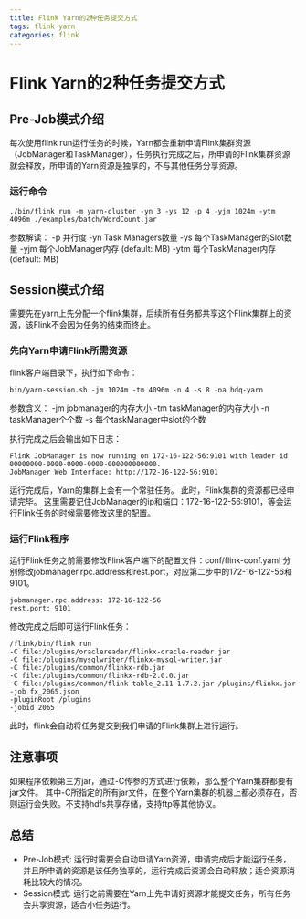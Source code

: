 ```yaml
---
title: Flink Yarn的2种任务提交方式
tags: flink yarn
categories: flink
---
```


# Flink Yarn的2种任务提交方式

## Pre-Job模式介绍
每次使用flink run运行任务的时候，Yarn都会重新申请Flink集群资源（JobManager和TaskManager），任务执行完成之后，所申请的Flink集群资源就会释放，所申请的Yarn资源是独享的，不与其他任务分享资源。

### 运行命令
``` shell
./bin/flink run -m yarn-cluster -yn 3 -ys 12 -p 4 -yjm 1024m -ytm 4096m ./examples/batch/WordCount.jar
```
参数解读：
	-p 并行度
	-yn Task Managers数量
	-ys 每个TaskManager的Slot数量
	-yjm 每个JobManager内存 (default: MB)
	-ytm 每个TaskManager内存 (default: MB)


## Session模式介绍
需要先在yarn上先分配一个flink集群，后续所有任务都共享这个Flink集群上的资源，该Flink不会因为任务的结束而终止。

### 先向Yarn申请Flink所需资源
flink客户端目录下，执行如下命令：
``` shell
bin/yarn-session.sh -jm 1024m -tm 4096m -n 4 -s 8 -na hdq-yarn
```
参数含义：
	-jm jobmanager的内存大小
	-tm taskManager的内存大小
	-n taskManager个个数
	-s 每个taskManager中slot的个数

执行完成之后会输出如下日志：
``` 
Flink JobManager is now running on 172-16-122-56:9101 with leader id 00000000-0000-0000-0000-000000000000.
JobManager Web Interface: http://172-16-122-56:9101
```
运行完成后，Yarn的集群上会有一个常驻任务。
此时，Flink集群的资源都已经申请完毕。
这里需要记住JobManager的ip和端口：172-16-122-56:9101，等会运行Flink任务的时候需要修改这里的配置。

### 运行Flink程序
运行Flink任务之前需要修改Flink客户端下的配置文件：conf/flink-conf.yaml
分别修改jobmanager.rpc.address和rest.port，对应第二步中的172-16-122-56和9101。
``` 
jobmanager.rpc.address: 172-16-122-56
rest.port: 9101
```
修改完成之后即可运行Flink任务：
``` 
/flink/bin/flink run  
-C file:/plugins/oraclereader/flinkx-oracle-reader.jar 
-C file:/plugins/mysqlwriter/flinkx-mysql-writer.jar 
-C file:/plugins/common/flinkx-rdb.jar 
-C file:/plugins/common/flinkx-rdb-2.0.0.jar 
-C file:/plugins/common/flink-table_2.11-1.7.2.jar /plugins/flinkx.jar  
-job fx_2065.json 
-pluginRoot /plugins 
-jobid 2065
```
此时，flink会自动将任务提交到我们申请的Flink集群上进行运行。

## 注意事项
如果程序依赖第三方jar，通过-C传参的方式进行依赖，那么整个Yarn集群都要有jar文件。
其中-C所指定的所有jar文件，在整个Yarn集群的机器上都必须存在，否则运行会失败。不支持hdfs共享存储，支持ftp等其他协议。


## 总结
- Pre-Job模式: 运行时需要会自动申请Yarn资源，申请完成后才能运行任务，并且所申请的资源是该任务独享的，运行完成后资源会自动释放；适合资源消耗比较大的情况。
- Session模式: 运行之前需要在Yarn上先申请好资源才能提交任务，所有任务会共享资源，适合小任务运行。